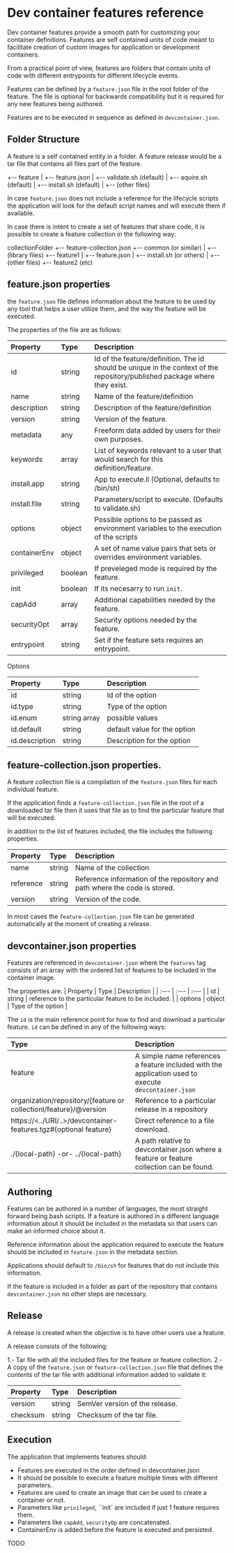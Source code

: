 # Dev container features reference

Dev container features provide a smooth path for customizing your container definitions. Features are self contained units of code meant to facilitate creation of custom images for application or development containers.

From a practical point of view, features are folders that contain units of code with different entrypoints for different lifecycle events.

Features can be defined by a `feature.json` file in the root folder of the feature. The file is optional for backwards compatibility but it is required for any new features being authored.

Features are to be executed in sequence as defined in `devcontainer.json`.

## Folder Structure 

A feature is a self contained entity in a folder. A feature release would be a tar file that contains all files part of the feature.

+-- feature
|    +-- feature.json
|    +-- validate.sh (default)
|    +-- aquire.sh (default)
|    +-- install.sh (default)
|    +-- (other files)

In case `feature.json`  does not include a reference for the lifecycle scripts the application will look for the default script names and will execute them if available.

In case there is intent to create a set of features that share code, it is possible to create a feature collection in the following way:

collectionFolder
+-- feature-collection.json
+-- common (or similar)
|    +-- (library files)
+-- feature1
|    +-- feature.json
|    +-- install.sh (or others)
|    +-- (other files)
+-- feature2
(etc)

## feature.json properties

the `feature.json` file defines information about the feature to be used by any tool that helps a user utilize them, and the way the feature will be executed.

The properties of the file are as follows:

| Property | Type | Description |
| :--- | :--- | :--- |
| id | string | Id of the feature/definition. The id should be unique in the context of the repository/published package where they exist. |
| name | string | Name of the feature/definition |
| description | string | Description of the feature/definition |
| version | string | Version of the feature. |
| metadata | any | Freeform data added by users for their own purposes. |
| keywords | array | List of keywords relevant to a user that would search for this definition/feature. |
| install.app | string | App to execute.ll (Optional, defaults to /bin/sh) |
| install.file | string | Parameters/script to execute. (Defaults to validate.sh) |
| options | object | Possible options to be passed as environment variables to the execution of the scripts |
| containerEnv | object | A set of name value pairs that sets or overrides environment variables. |
| privileged | boolean | If preveleged mode is required by the feature. |
| init | boolean | If its necesarry to run `init`. |
| capAdd | array | Additional capabilities needed by the feature. |
| securityOpt | array | Security options needed by the feature. |
| entrypoint | string | Set if the feature sets requires an entrypoint. |

Options

| Property | Type | Description |
| :--- | :--- | :--- |
| id | string | Id of the option |
| id.type | string | Type of the option |
| id.enum | string array | possible values |
| id.default | string | default value for the option |
| id.description | string | Description for the option |

## feature-collection.json properties.

A feature collection file is a compilation of the `feature.json` files for each individual feature.

If the application finds a `feature-collection.json` file in the root of a downloaded tar file then it uses that file as to find the particular feature that will be executed.

In addition to the list of features included, the file includes the following properties.

| Property | Type | Description |
| :--- | :--- | :--- |
| name | string | Name of the collection |
| reference | string | Reference information of the repository and path where the code is stored. |
| version | string | Version of the code. |

In most cases the `feature-collection.json` file can be generated automatically at the moment of creating a release.

## devcontainer.json properties

Features are referenced in `devcontainer.json`  where the `features` tag consists of an array with the ordered list of features to be included in the container image.

The properties are:
| Property | Type | Description |
| :--- | :--- | :--- |
| id | string | reference to the particular feature to be included. |
| options | object | Type of the option |

The `id` is the main reference point for how to find and download a particular feature. `id` can be defined in any of the following ways:

| Type | Description |
| :--- | :--- |
| feature  | A simple name references a feature included with the application used to execute `devcontainer.json` |
| organization/repository/{feature or collectionl/feature}/@version | Reference to a particular release in a repository |
| https://<../URI/..>/devcontainer-features.tgz#{optional feature} | Direct reference to a file download. |
| ./{local-path}  -or-  ../{local-path} | A path relative to devcontainer.json where a feature or feature collection can be found. |

## Authoring

Features can be authored in a number of languages, the most straight forward being bash scripts. If a feature is authored in a different language information about it should be included in the metadata so that users can make an informed choice about it.

Reference information about the application required to execute the feature should be included in `feature.json` in the metadata section.

Applications should default to `/bin/sh` for features that do not include this information.

If the feature is included in a folder as part of the repository that contains `devcontainer.json` no other steps are necessary.

## Release

A release is created when the objective is to have other users use a feature.

A release consists of the following:

1.- Tar file with all the included files for the feature or feature collection.
2.- A copy of the `feature.json` or `feature-collection.json` file that defines the contents of the tar file with additional information added to validate it:

| Property | Type | Description |
| :--- | :--- | :--- |
| version | string | SemVer version of the release. |
| checksum | string | Checksum of the tar file. |

## Execution

The application that implements features should:

- Features are executed in the order defined in devcontainer.json
- It should be possible to execute a feature multiple times with different parameters.
- Features are used to create an image that can be used to create a container or not.
- Parameters like `privileged`, ``init` are included if just 1 feature requires them.
- Parameters like `capAdd`, `securityOp`  are concatenated.
- ContainerEnv is added before the feature is executed and persisted.

TODO